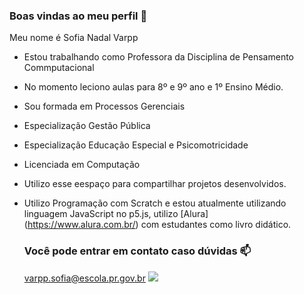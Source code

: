 ### Boas vindas ao meu perfil 💙

Meu nome é Sofia Nadal Varpp

- Estou trabalhando como Professora da Disciplina de Pensamento Commputacional
- No momento leciono aulas para 8º e 9º ano e 1º Ensino Médio.
- Sou formada em Processos Gerenciais
- Especialização Gestão Pública
- Especialização Educação Especial e Psicomotricidade
- Licenciada em Computação
- Utilizo esse eespaço para compartilhar projetos desenvolvidos.
- Utilizo Programação com Scratch e estou atualmente utilizando linguagem JavaScript no p5.js, utilizo [Alura] (https://www.alura.com.br/) com estudantes como livro didático.

  ### Você pode entrar em contato caso dúvidas 📫
  
  varpp.sofia@escola.pr.gov.br
  ![]( https://media.tenor.com/H-t9vVp0XUsAAAAM/cartoon-workhard.gif)
 
  
  

